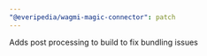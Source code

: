```yaml
---
"@everipedia/wagmi-magic-connector": patch
---
```


Adds post processing to build to fix bundling issues
